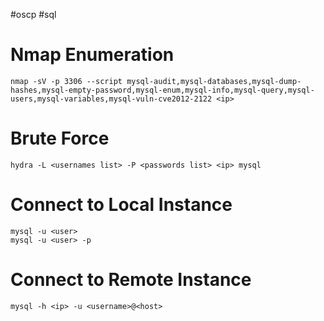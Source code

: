 #oscp #sql 

# Nmap Enumeration
```
nmap -sV -p 3306 --script mysql-audit,mysql-databases,mysql-dump-hashes,mysql-empty-password,mysql-enum,mysql-info,mysql-query,mysql-users,mysql-variables,mysql-vuln-cve2012-2122 <ip>
```

# Brute Force
```
hydra -L <usernames list> -P <passwords list> <ip> mysql
```

# Connect to Local Instance
```
mysql -u <user>
mysql -u <user> -p
```

# Connect to Remote Instance
```
mysql -h <ip> -u <username>@<host>
```
